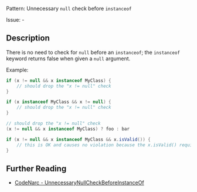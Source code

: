 Pattern: Unnecessary `null` check before `instanceof`

Issue: -

## Description

There is no need to check for `null` before an `instanceof`; the `instanceof` keyword returns false when given a `null` argument.

Example:

``` groovy
if (x != null && x instanceof MyClass) {
    // should drop the "x != null" check
}

if (x instanceof MyClass && x != null) {
    // should drop the "x != null" check
}

// should drop the "x != null" check
(x != null && x instanceof MyClass) ? foo : bar

if (x != null && x instanceof MyClass && x.isValid()) {
    // this is OK and causes no violation because the x.isValid() requires a non null reference
}
```

## Further Reading

* [CodeNarc - UnnecessaryNullCheckBeforeInstanceOf](http://codenarc.sourceforge.net/codenarc-rules-unnecessary.html#UnnecessaryNullCheckBeforeInstanceOf)